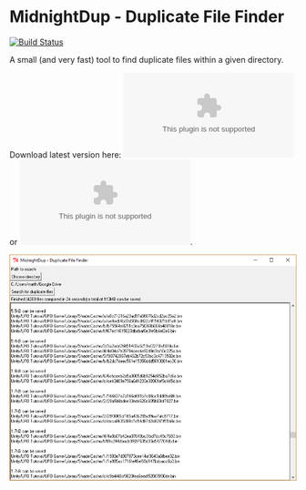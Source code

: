 # MidnightDup - Duplicate File Finder

[![Build Status](https://travis-ci.com/ruester/midnightdup.svg?branch=master)](https://travis-ci.com/ruester/midnightdup)

A small (and very fast) tool to find duplicate files within a given directory.

Download latest version here:
![Windows executable](https://github.com/ruester/midnightdup/raw/master/midnightdup.exe)
or
![Linux executable](https://github.com/ruester/midnightdup/raw/master/midnightdup.bin).

![Screenshot of tool](https://raw.githubusercontent.com/ruester/midnightdup/master/test/screenshot.png)
